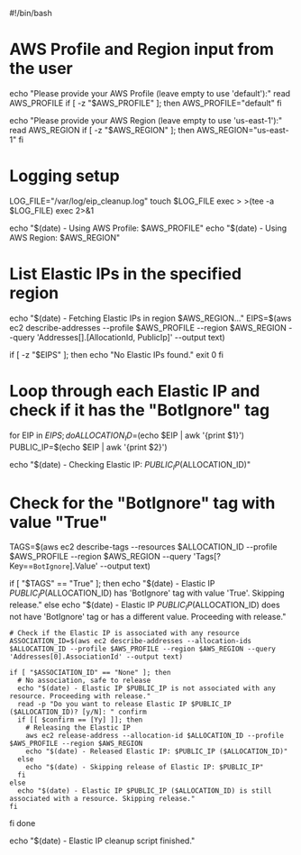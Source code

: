 #!/bin/bash

# AWS Profile and Region input from the user
echo "Please provide your AWS Profile (leave empty to use 'default'):"
read AWS_PROFILE
if [ -z "$AWS_PROFILE" ]; then
  AWS_PROFILE="default"
fi

echo "Please provide your AWS Region (leave empty to use 'us-east-1'):"
read AWS_REGION
if [ -z "$AWS_REGION" ]; then
  AWS_REGION="us-east-1"
fi

# Logging setup
LOG_FILE="/var/log/eip_cleanup.log"
touch $LOG_FILE
exec > >(tee -a $LOG_FILE)
exec 2>&1

echo "$(date) - Using AWS Profile: $AWS_PROFILE"
echo "$(date) - Using AWS Region: $AWS_REGION"

# List Elastic IPs in the specified region
echo "$(date) - Fetching Elastic IPs in region $AWS_REGION..."
EIPS=$(aws ec2 describe-addresses --profile $AWS_PROFILE --region $AWS_REGION --query 'Addresses[].[AllocationId, PublicIp]' --output text)

if [ -z "$EIPS" ]; then
  echo "No Elastic IPs found."
  exit 0
fi

# Loop through each Elastic IP and check if it has the "BotIgnore" tag
for EIP in $EIPS; do
  ALLOCATION_ID=$(echo $EIP | awk '{print $1}')
  PUBLIC_IP=$(echo $EIP | awk '{print $2}')

  echo "$(date) - Checking Elastic IP: $PUBLIC_IP ($ALLOCATION_ID)"

  # Check for the "BotIgnore" tag with value "True"
  TAGS=$(aws ec2 describe-tags --resources $ALLOCATION_ID --profile $AWS_PROFILE --region $AWS_REGION --query 'Tags[?Key==`BotIgnore`].Value' --output text)

  if [ "$TAGS" == "True" ]; then
    echo "$(date) - Elastic IP $PUBLIC_IP ($ALLOCATION_ID) has 'BotIgnore' tag with value 'True'. Skipping release."
  else
    echo "$(date) - Elastic IP $PUBLIC_IP ($ALLOCATION_ID) does not have 'BotIgnore' tag or has a different value. Proceeding with release."

    # Check if the Elastic IP is associated with any resource
    ASSOCIATION_ID=$(aws ec2 describe-addresses --allocation-ids $ALLOCATION_ID --profile $AWS_PROFILE --region $AWS_REGION --query 'Addresses[0].AssociationId' --output text)

    if [ "$ASSOCIATION_ID" == "None" ]; then
      # No association, safe to release
      echo "$(date) - Elastic IP $PUBLIC_IP is not associated with any resource. Proceeding with release."
      read -p "Do you want to release Elastic IP $PUBLIC_IP ($ALLOCATION_ID)? [y/N]: " confirm
      if [[ $confirm == [Yy] ]]; then
        # Releasing the Elastic IP
        aws ec2 release-address --allocation-id $ALLOCATION_ID --profile $AWS_PROFILE --region $AWS_REGION
        echo "$(date) - Released Elastic IP: $PUBLIC_IP ($ALLOCATION_ID)"
      else
        echo "$(date) - Skipping release of Elastic IP: $PUBLIC_IP"
      fi
    else
      echo "$(date) - Elastic IP $PUBLIC_IP ($ALLOCATION_ID) is still associated with a resource. Skipping release."
    fi
  fi
done

echo "$(date) - Elastic IP cleanup script finished."

